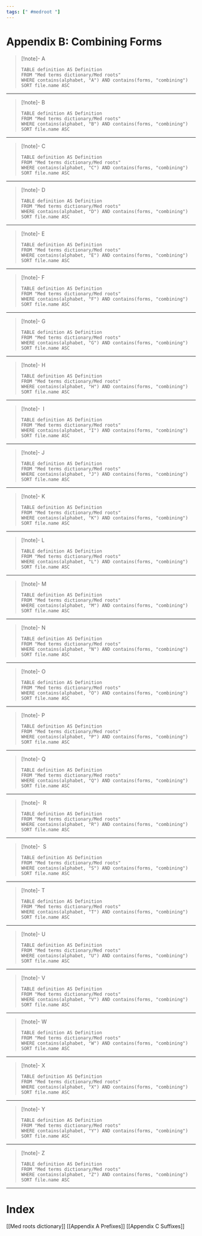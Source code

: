 ```yaml
---
tags: [" #medroot "]
---
```

# Appendix B: Combining Forms
> [!note]- A
> ```dataview
>TABLE definition AS Definition
>FROM "Med terms dictionary/Med roots"
>WHERE contains(alphabet, "A") AND contains(forms, "combining")
>SORT file.name ASC
>```
_____
> [!note]- B
> ```dataview
>TABLE definition AS Definition
>FROM "Med terms dictionary/Med roots"
>WHERE contains(alphabet, "B") AND contains(forms, "combining")
>SORT file.name ASC
>```
_____
> [!note]- C
> ```dataview
>TABLE definition AS Definition
>FROM "Med terms dictionary/Med roots"
>WHERE contains(alphabet, "C") AND contains(forms, "combining")
>SORT file.name ASC
>```
_____
> [!note]- D
> ```dataview
>TABLE definition AS Definition
>FROM "Med terms dictionary/Med roots"
>WHERE contains(alphabet, "D") AND contains(forms, "combining")
>SORT file.name ASC
>```
_____
> [!note]- E
> ```dataview
>TABLE definition AS Definition
>FROM "Med terms dictionary/Med roots"
>WHERE contains(alphabet, "E") AND contains(forms, "combining")
>SORT file.name ASC
>```
_____
> [!note]- F
> ```dataview
>TABLE definition AS Definition
>FROM "Med terms dictionary/Med roots"
>WHERE contains(alphabet, "F") AND contains(forms, "combining")
>SORT file.name ASC
>```
_____
> [!note]- G
> ```dataview
>TABLE definition AS Definition
>FROM "Med terms dictionary/Med roots"
>WHERE contains(alphabet, "G") AND contains(forms, "combining")
>SORT file.name ASC
>```
_____
> [!note]- H
> ```dataview
>TABLE definition AS Definition
>FROM "Med terms dictionary/Med roots"
>WHERE contains(alphabet, "H") AND contains(forms, "combining")
>SORT file.name ASC
>```
_____
> [!note]-  I
> ```dataview
>TABLE definition AS Definition
>FROM "Med terms dictionary/Med roots"
>WHERE contains(alphabet, "I") AND contains(forms, "combining")
>SORT file.name ASC
>```
_____
> [!note]- J
> ```dataview
>TABLE definition AS Definition
>FROM "Med terms dictionary/Med roots"
>WHERE contains(alphabet, "J") AND contains(forms, "combining")
>SORT file.name ASC
>```
_____
> [!note]- K
> ```dataview
>TABLE definition AS Definition
>FROM "Med terms dictionary/Med roots"
>WHERE contains(alphabet, "K") AND contains(forms, "combining")
>SORT file.name ASC
>```
_____
> [!note]- L
> ```dataview
>TABLE definition AS Definition
>FROM "Med terms dictionary/Med roots"
>WHERE contains(alphabet, "L") AND contains(forms, "combining")
>SORT file.name ASC
>```
_____
> [!note]- M
> ```dataview
>TABLE definition AS Definition
>FROM "Med terms dictionary/Med roots"
>WHERE contains(alphabet, "M") AND contains(forms, "combining")
>SORT file.name ASC
>```
_____
> [!note]- N
> ```dataview
>TABLE definition AS Definition
>FROM "Med terms dictionary/Med roots"
>WHERE contains(alphabet, "N") AND contains(forms, "combining")
>SORT file.name ASC
>```
_____
> [!note]- O
> ```dataview
>TABLE definition AS Definition
>FROM "Med terms dictionary/Med roots"
>WHERE contains(alphabet, "O") AND contains(forms, "combining")
>SORT file.name ASC
>```
_____
> [!note]- P
> ```dataview
>TABLE definition AS Definition
>FROM "Med terms dictionary/Med roots"
>WHERE contains(alphabet, "P") AND contains(forms, "combining")
>SORT file.name ASC
>```
_____
> [!note]- Q
> ```dataview
>TABLE definition AS Definition
>FROM "Med terms dictionary/Med roots"
>WHERE contains(alphabet, "Q") AND contains(forms, "combining")
>SORT file.name ASC
>```
_____
> [!note]-  R
> ```dataview
>TABLE definition AS Definition
>FROM "Med terms dictionary/Med roots"
>WHERE contains(alphabet, "R") AND contains(forms, "combining")
>SORT file.name ASC
>```
_____
> [!note]-  S
> ```dataview
>TABLE definition AS Definition
>FROM "Med terms dictionary/Med roots"
>WHERE contains(alphabet, "S") AND contains(forms, "combining")
>SORT file.name ASC
>```
_____
> [!note]- T
> ```dataview
>TABLE definition AS Definition
>FROM "Med terms dictionary/Med roots"
>WHERE contains(alphabet, "T") AND contains(forms, "combining")
>SORT file.name ASC
>```
_____
> [!note]- U
> ```dataview
>TABLE definition AS Definition
>FROM "Med terms dictionary/Med roots"
>WHERE contains(alphabet, "U") AND contains(forms, "combining")
>SORT file.name ASC
>```
_____
> [!note]- V
> ```dataview
>TABLE definition AS Definition
>FROM "Med terms dictionary/Med roots"
>WHERE contains(alphabet, "V") AND contains(forms, "combining")
>SORT file.name ASC
>```
_____
> [!note]- W
> ```dataview
>TABLE definition AS Definition
>FROM "Med terms dictionary/Med roots"
>WHERE contains(alphabet, "W") AND contains(forms, "combining")
>SORT file.name ASC
>```
_____
> [!note]- X
> ```dataview
>TABLE definition AS Definition
>FROM "Med terms dictionary/Med roots"
>WHERE contains(alphabet, "X") AND contains(forms, "combining")
>SORT file.name ASC
>```
_____
> [!note]- Y
> ```dataview
>TABLE definition AS Definition
>FROM "Med terms dictionary/Med roots"
>WHERE contains(alphabet, "Y") AND contains(forms, "combining")
>SORT file.name ASC
>```
_____
> [!note]- Z
> ```dataview
>TABLE definition AS Definition
>FROM "Med terms dictionary/Med roots"
>WHERE contains(alphabet, "Z") AND contains(forms, "combining")
>SORT file.name ASC
>```
_____

# Index
[[Med roots dictionary]]
[[Appendix A Prefixes]]
[[Appendix C Suffixes]]